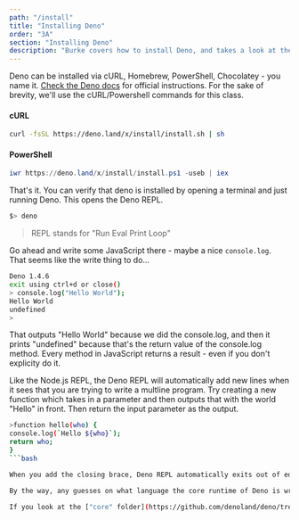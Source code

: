 ```yaml
---
path: "/install"
title: "Installing Deno"
order: "3A"
section: "Installing Deno"
description: "Burke covers how to install Deno, and takes a look at the Deno CLI, REPL and what options you need to be aware of."
---
```


Deno can be installed via cURL, Homebrew, PowerShell, Chocolatey - you name it. [Check the Deno docs](https://deno.land/#installation) for official instructions. For the sake of brevity, we'll use the cURL/Powershell commands for this class.

#### cURL

```bash
curl -fsSL https://deno.land/x/install/install.sh | sh
```

#### PowerShell

```powershell
iwr https://deno.land/x/install/install.ps1 -useb | iex
```

That's it. You can verify that deno is installed by opening a terminal and just running Deno. This opens the Deno REPL.

```bash
$> deno
```

> REPL stands for "Run Eval Print Loop"

Go ahead and write some JavaScript there - maybe a nice `console.log`. That seems like the write thing to do...

```bash
Deno 1.4.6
exit using ctrl+d or close()
> console.log("Hello World");
Hello World
undefined
>
```

That outputs "Hello World" because we did the console.log, and then it prints "undefined" because that's the return value of the console.log method. Every method in JavaScript returns a result - even if you don't explicity do it.

Like the Node.js REPL, the Deno REPL will automatically add new lines when it sees that you are trying to write a multline program. Try creating a new function which takes in a parameter and then outputs that with the world "Hello" in front. Then return the input parameter as the output.

````bash
>function hello(who) {
console.log(`Hello ${who}`);
return who;
}
```bash

When you add the closing brace, Deno REPL automatically exits out of edit mode. Note that Node.js does this same thing.

By the way, any guesses on what language the core runtime of Deno is written in? It says right at the top, but it's more fun to look at source code, so let's do that instead.

If you look at the ["core" folder](https://github.com/denoland/deno/tree/master/core) in the Deno repo, you'll see that all the files have a `.rs` extension. That file extension is for the language Rust. Rust is a language that was designed for highly safe concurrent systems. What they mean by that is that it is memory safe. It's kind of like C++, but it doesn't allow things like null pointers. And it was written by the folks at Mozilla, with some contributions from Brendan Eich - whose name might ring a bell because he's the guy who created JavaScript. So we haven't fallen too far from the Apple tree here. Node.js uses V8 as it's runtime, which is written in C++, and it's native bindings are written in C.
````
